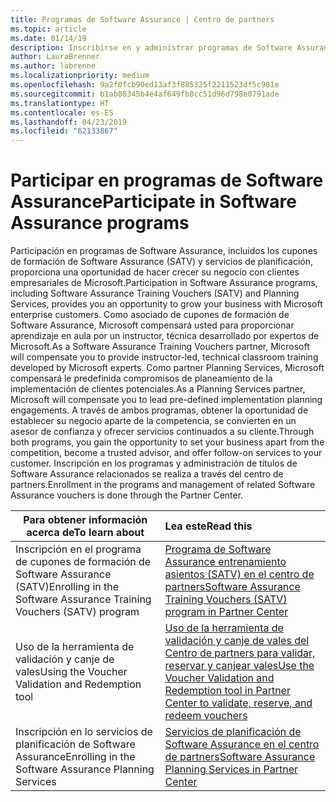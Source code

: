 ```yaml
---
title: Programas de Software Assurance | Centro de partners
ms.topic: article
ms.date: 01/14/19
description: Inscribirse en y administrar programas de Software Assurance en el centro de partners
author: LauraBrenner
ms.author: labrenne
ms.localizationpriority: medium
ms.openlocfilehash: 9a2f0fcb90ed13af3f885325f2211523df5c981e
ms.sourcegitcommit: b1ab80345b4e4af649fb8cc51d96d798e0791ade
ms.translationtype: HT
ms.contentlocale: es-ES
ms.lasthandoff: 04/23/2019
ms.locfileid: "62133867"
---
```

# <a name="participate-in-software-assurance-programs"></a><span data-ttu-id="dc180-103">Participar en programas de Software Assurance</span><span class="sxs-lookup"><span data-stu-id="dc180-103">Participate in Software Assurance programs</span></span>

<span data-ttu-id="dc180-104">Participación en programas de Software Assurance, incluidos los cupones de formación de Software Assurance (SATV) y servicios de planificación, proporciona una oportunidad de hacer crecer su negocio con clientes empresariales de Microsoft.</span><span class="sxs-lookup"><span data-stu-id="dc180-104">Participation in Software Assurance programs, including Software Assurance Training Vouchers (SATV) and Planning Services, provides you an opportunity to grow your business with Microsoft enterprise customers.</span></span> <span data-ttu-id="dc180-105">Como asociado de cupones de formación de Software Assurance, Microsoft compensará usted para proporcionar aprendizaje en aula por un instructor, técnica desarrollado por expertos de Microsoft.</span><span class="sxs-lookup"><span data-stu-id="dc180-105">As a Software Assurance Training Vouchers partner, Microsoft will compensate you to provide instructor-led, technical classroom training developed by Microsoft experts.</span></span> <span data-ttu-id="dc180-106">Como partner Planning Services, Microsoft compensará le predefinida compromisos de planeamiento de la implementación de clientes potenciales.</span><span class="sxs-lookup"><span data-stu-id="dc180-106">As a Planning Services partner, Microsoft will compensate you to lead pre-defined implementation planning engagements.</span></span> <span data-ttu-id="dc180-107">A través de ambos programas, obtener la oportunidad de establecer su negocio aparte de la competencia, se convierten en un asesor de confianza y ofrecer servicios continuados a su cliente.</span><span class="sxs-lookup"><span data-stu-id="dc180-107">Through both programs, you gain the opportunity to set your business apart from the competition, become a trusted advisor, and offer follow-on services to your customer.</span></span> <span data-ttu-id="dc180-108">Inscripción en los programas y administración de títulos de Software Assurance relacionados se realiza a través del centro de partners.</span><span class="sxs-lookup"><span data-stu-id="dc180-108">Enrollment in the programs and management of related Software Assurance vouchers is done through the Partner Center.</span></span>

|<span data-ttu-id="dc180-109">**Para obtener información acerca de**</span><span class="sxs-lookup"><span data-stu-id="dc180-109">**To learn about**</span></span>   |<span data-ttu-id="dc180-110">**Lea este**</span><span class="sxs-lookup"><span data-stu-id="dc180-110">**Read this**</span></span>   |
|--------------------------|:------------------|
|<span data-ttu-id="dc180-111">Inscripción en el programa de cupones de formación de Software Assurance (SATV)</span><span class="sxs-lookup"><span data-stu-id="dc180-111">Enrolling in the Software Assurance Training Vouchers (SATV) program</span></span>|[<span data-ttu-id="dc180-112">Programa de Software Assurance entrenamiento asientos (SATV) en el centro de partners</span><span class="sxs-lookup"><span data-stu-id="dc180-112">Software Assurance Training Vouchers (SATV) program in Partner Center</span></span>](software-assurance-satv.md)|
|<span data-ttu-id="dc180-113">Uso de la herramienta de validación y canje de vales</span><span class="sxs-lookup"><span data-stu-id="dc180-113">Using the Voucher Validation and Redemption tool</span></span>|[<span data-ttu-id="dc180-114">Uso de la herramienta de validación y canje de vales del Centro de partners para validar, reservar y canjear vales</span><span class="sxs-lookup"><span data-stu-id="dc180-114">Use the Voucher Validation and Redemption tool in Partner Center to validate, reserve, and redeem vouchers</span></span>](voucher-validation-tool.md)|
|<span data-ttu-id="dc180-115">Inscripción en lo servicios de planificación de Software Assurance</span><span class="sxs-lookup"><span data-stu-id="dc180-115">Enrolling in the Software Assurance Planning Services</span></span>|[<span data-ttu-id="dc180-116">Servicios de planificación de Software Assurance en el centro de partners</span><span class="sxs-lookup"><span data-stu-id="dc180-116">Software Assurance Planning Services in Partner Center</span></span>](software-assurance-dps.md) 


